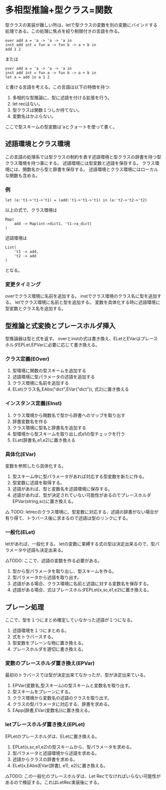 # 多相型推論+型クラス=関数

型クラスの実装が難しい所は、letで型クラスの変数を別の変数にバインドする処理である。この処理に焦点を絞り制限付きの言語を作る。

	over add a = 'a -> 'a -> 'a in
	inst add int = fun a -> fun b -> a + b in
	add 1 2

または

	over add a = 'a -> 'a -> 'a in
	inst add int = fun a -> fun b -> a + b in
	let a = add in a 1 2

と書ける言語を考える。この言語は以下の特徴を持つ:

1. 多相的な型推論に、型に述語を付ける拡張を行う。
2. let recはない。
3. 型クラスは関数１つしか持てない。
4. 変数名はかぶらない。

ここで型スキームの型変数は'aとクォートを使って書く。

## 述語環境とクラス環境

この言語の処理系では型クラスの制約を表す述語環境と型クラスの辞書を持つ型クラス環境を持つ事にする。
述語環境には型変数と述語を保存する。
クラス環境には、関数名から型と辞書を保存する。
述語環境とクラス環境にはローカルな関数も含める。

### 例

	let (a:'t1->'t1->'t1) = (add:'t1->'t1->'t1) in (a:'t2->'t2->'t2)
	
以上の式で、クラス環境は

	Map(
		add -> Map(int->dict1, 't1->a_dict)
	)

述語環境は

	List(
		't1 -> add,
		't2 -> add
	)

となる。

### 変更タイミング

overでクラス環境に名前を追加する。
instでクラス環境のクラス名に型を追加する。
letでクラス環境に名前と型を追加する。
変数を具体化する時に述語環境に型変数とクラス名を追加する。

## 型推論と式変換とプレースホルダ挿入

型推論器は型と式を返す。
overとinstの式は書き換え、ELetとEVarはプレースホルダEPLet,EPVarに必要に応じて書き換える。

### クラス定義(EOver)

1. 型環境に関数の型スキームを追加する
2. 述語環境に型パラメータの述語を追加する
3. クラス環境に名前を追加する
4. ELet(クラス名,EAbs("dict",EVar("dict")), 式2)に置き換える

### インスタンス定義(EInst)

1. クラス環境から関数名で型から辞書へのマップを取り出す
2. 辞書変数名を作る
3. クラス環境に型名と辞書名を追加する
4. 型環境から型スキームを取り出し式e1の型チェックを行う
5. ELet(辞書名,e1,e2)に置き換える

### 具体化(EVar)

変数を参照したら具体化する。

1. 型スキーム中に型パラメータがあれば対応する型変数を新たに作る。
2. 型変数に述語を取得する。
3. 述語があれば、型と変数名を述語環境に保存する。
4. 述語があれば、型が決定されていない可能性があるのでプレースホルダEPVar(string,sc)に置き換える。

△ TODO: letrecのクラス環境に、型変数に対応する、述語の辞書がない場合が有り得て、トラバース後に求まるので述語は型のリンクにする。

### 一般化(ELet)

letがあれば、一般化する。
letの変数に束縛する式の型は決定出来るので、型パラメータや述語も決定出来る。

△TODO: ここで、述語の変数を作る必要がある。

1. 型から型パラメータを取り出し、型スキームを作る。
2. 型パラメータから述語を取り出す。
3. 述語がある場合、クラス環境に名前と述語に対する変数名を保存する。
4. 述語がある場合、式はプレースホルダEPLet(x,sc,e1,e2)に置き換える。

## プレーン処理

ここで、型を１つにまとめ確定していなかった述語が１つになる。

1. 述語環境を１つにまとめる。
2. 式をトラバースする。
3. 型変数をプレーンな物に置き換える。
4. プレースホルダを適切に書き換える。

### 変数のプレースホルダ置き換え(EPVar)

最初のトラバースでは型が決定出来てなかったが、型が決定出来ている。

1. EPVar(変数名,型スキーム)の型スキームと変数名を取り出す。
2. 型スキームをプレーンにする。
3. クラス環境から変数名の述語のクラスを取り出す。
4. クラスの型パラメータに対応する、辞書を求める。
5. EApp(辞書,EVar(変数名))に置き換える。

### letプレースホルダ置き換え(EPLet)

EPLetのプレースホルダは、ELetに置き換える。

1. EPLet(x,sc,e1,e2)の型スキームから、型パラメータを求める。
2. 型パラメータと述語環境から述語を求める。
3. 述語からクラスの辞書を求める。
4. ELet(x,EAbs(EVar(辞書), e1), e2)に置き換える。

△TODO: この一般化のプレースホルダは、Let Recでなければいらない可能性があるので検証する。これはLetRec実装後にする。

